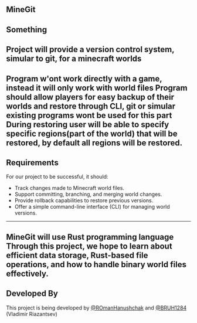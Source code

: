 ## MineGit
## Something
Project will provide a version control system, simular to git, for a minecraft worlds
--- 
Program w'ont work directly with a game, instead it will only work with world files
Program should allow players for easy backup of their worlds and restore through CLI, git or simular existing programs wont be used for this part
During restoring user will be able to specify specific regions(part of the world) that will be restored, by default all regions will be restored. 
---
## Requirements
For our project to be successful, it should:
- Track changes made to Minecraft world files.
- Support committing, branching, and merging world changes.
- Provide rollback capabilities to restore previous versions.
- Offer a simple command-line interface (CLI) for managing world versions.
---
MineGit will use Rust programming language
Through this project, we hope to learn about efficient data storage, Rust-based file operations, and how to handle binary world files effectively.
---
## Developed By
This project is being developed by [@ROmanHanushchak](https://github.com/ROmanGanushchak) and [@BRUH1284](https://github.com/BRUH1284) (Vladimir Riazantsev)
